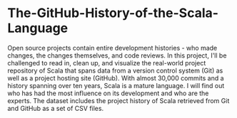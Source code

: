 # The-GitHub-History-of-the-Scala-Language
Open source projects contain entire development histories - who made changes, the changes themselves, and code reviews. In this project, I'll be challenged to read in, clean up, and visualize the real-world project repository of Scala that spans data from a version control system (Git) as well as a project hosting site (GitHub). With almost 30,000 commits and a history spanning over ten years, Scala is a mature language. I will find out who has had the most influence on its development and who are the experts. The dataset includes the project history of Scala retrieved from Git and GitHub as a set of CSV files.
